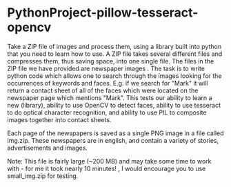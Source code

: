 # PythonProject-pillow-tesseract-opencv

Take a ZIP file of images and process them, using a library built into python that you need to learn how to use. A ZIP file takes several different files and compresses them, thus saving space, into one single file. The files in the ZIP file we have provided are newspaper images . The task is to write python code which allows one to search through the images looking for the occurrences of keywords and faces. E.g. if we search for "Mark" it will return a contact sheet of all of the faces which were located on the newspaper page which mentions "Mark". This tests our ability to learn a new (library), ability to use OpenCV to detect faces, ability to use tesseract to do optical character recognition, and ability to use PIL to composite images together into contact sheets.

Each page of the newspapers is saved as a single PNG image in a file called img.zip. These newspapers are in english, and contain a variety of stories, advertisements and images.

Note: This file is fairly large (~200 MB) and may take some time to work with - for me it took nearly 10 minutes! , I would encourage you to use small_img.zip for testing. 

